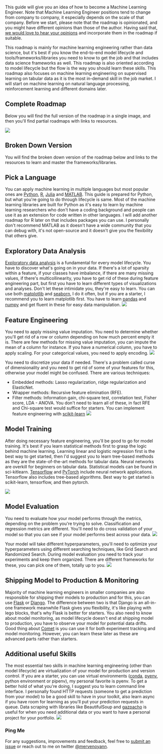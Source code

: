 This guide will give you an idea of how to become a Machine Learning Engineer. Note that Machine Learning Engineer positions tend to change from company to company, it especially depends on the scale of that company. Before we start, please note that the roadmap is opinionated, and you might have different opinions than those of the author. Having said that, [we would love to hear your opinions](https://github.com/mervenoyan/roadmap.sh/issues/new) and incorporate them in the roadmap if suitable.

This roadmap is mainly for machine learning engineering rather than data science, but it's best if you know the end-to-end model lifecycle and tools/frameworks/libraries you need to know to get the job and that includes data science frameworks as well. This roadmap is also oriented according to model lifecycle but the flow is the way you should learn these skills. This roadmap also focuses on machine learning engineering on supervised learning on tabular data as it is the most in-demand skill in the job market. I will start on machine learning on natural language processing, reinforcement learning and different domains later.

## Complete Roadmap

Below you will find the full version of the roadmap in a single image, and then you'll find partial roadmaps with links to resources.

[![](/roadmaps/8-machine-learning/Machine_Learning_Engineer.png)](/roadmaps/8-machine-learning/Machine_Learning_Engineer.png)

## Broken Down Version
You will find the broken down version of the roadmap below and links to the resources to learn and master the frameworks/libraries.

## Pick a Language
You can apply machine learning in multiple languages but most popular ones are [Python](https://www.python.org/), [R](https://www.r-project.org/), [Julia](https://julialang.org/) and [MATLAB](https://www.mathworks.com/help/matlab/language-fundamentals.html). This guide is prepared for Python, but what you're going to do through lifecycle is same. Most of the machine learning libraries are built for Python as it's easy to learn by machine learning researchers who don't have a coding background and people can use it as an extension for code written in other languages. I will add another roadmap for R later on that includes packages you can use. I personally don't recommend MATLAB as it doesn't have a wide community that you can debug with, it's not open-source and it doesn't give you the flexibility that others give.

## Exploratory Data Analysis
[Exploratory data analysis](https://en.wikipedia.org/wiki/Exploratory_data_analysis) is a fundamental for every model lifecycle. You have to discover what's going on in your data. If there's a lot of sparsity within a feature, if your classes have imbalance, if there are many missing values, if there's multicollinearity, you have to get rid of these during feature engineering part, but first you have to learn different types of visualizations and analyses. Don't let these intimidate you, they're easy to learn. You can use both [matplotlib](https://matplotlib.org/) and [seaborn](https://seaborn.pydata.org/), I do it often, but if you are a starter, I recommend you to learn matplotlib first. You have to learn [pandas](https://pandas.pydata.org/) and [numpy](https://numpy.org/) and get fluent in these for easy data manipulation.
[![](/roadmaps/8-machine-learning/EDA.png)](/roadmaps/8-machine-learning/EDA.png)

## Feature Engineering

You need to apply missing value imputation. You need to determine whether you'll get rid of a row or column depending on how much percent empty it is. There are few methods for missing value imputation, you can impute the mean of a column for instance.
If you have a numerical column, you have to apply scaling. For your categorical values, you need to apply encoding.
[![](/roadmaps/8-machine-learning/fe.png)](/roadmaps/8-machine-learning/fe.png)

You need to discretize your data if needed. There's a problem called curse of dimensionality and you need to get rid of some of your features for this, otherwise your model might be confused. There are various techniques:
* Embedded methods: Lasso regularization, ridge regularization and ElasticNet.
* Wrapper methods: Recursive feature elimination (RFE).
* Filter methods: Information gain, chi-square test,  correlation test, Fisher score, LDA - ANOVA. 
You don't need to learn all of these, in fact RFE and Chi-square test would suffice for starters. You can implement feature engineering with [scikit-learn](https://scikit-learn.org/)
[![](/roadmaps/8-machine-learning/fe2.png)](/roadmaps/8-machine-learning/fe2.png)

## Model Training

After doing necessary feature engineering, you'll be good to go for model training. It's best if you learn statistical methods first to grasp the logic behind machine learning. Learning linear and logistic regression first is the best way to get started, then I'd suggest you to learn tree-based methods as they are the state-of-the-art methods for tabular data. Neural networks are overkill for beginners on tabular data. 
Statistical models can be found in sci-kitlearn. [Tensorflow](https://www.tensorflow.org/) and [PyTorch](https://pytorch.org/) include neural network applications. Tensorflow also includes tree-based algorithms. Best way to get started is scikit-learn, tensorflow, and then pytorch.

[![](/roadmaps/8-machine-learning/model_training.png)](/roadmaps/8-machine-learning/model_training.png)

## Model Evaluation

You need to evaluate how your model performs through the metrics, depending on the problem you're trying to solve. Classification and regression metrics are different. You'll need to do cross validation of your model so that you can see if your model performs best across your data.
[![](/roadmaps/8-machine-learning/evaluation2.png)](/roadmaps/8-machine-learning/evaluation2.png)

Your model will take different hyperparameters, you'll need to optimize your hyperparameters using different searching techniques, like Grid Search and Randomized Search.
During model evaluation you need to track your experiments and keep them organized. There are different frameworks for these, you can pick one of them, totally up to you.
[![](/roadmaps/8-machine-learning/evaluation.png)](/roadmaps/8-machine-learning/evaluation.png)

## Shipping Model to Production & Monitoring 
Majority of machine learning engineers in smaller companies are also responsible for shipping their models to production and for this, you can use [Flask](https://flask.palletsprojects.com/en/2.0.x/) or [Django](https://www.djangoproject.com/). The difference between two is that Django is an all-in-one framework meanwhile Flask gives you flexibility, it's like playing with lego blocks, that's why Flask is better for starters. You also need to know about model monitoring, as model lifecycle doesn't end at shipping model to production, you have to observe your model for potential data drifts. Good thing about [Comet](https://comet.ml/) is you can use it for both experiment tracking and model monitoring. However, you can learn these later as these are advanced parts rather than starters.

## Additional useful Skills

The most essential two skills in machine learning engineering (other than model lifecycle) are virtualization of your model for production and version control. If you are a starter, you can use virtual environments ([conda](https://docs.conda.io/en/latest/), [pyenv](https://github.com/pyenv/pyenv), python environment or pipenv), my personal favorite is pyenv. To get a better hold of what you're doing, I suggest you to learn command line interface. I personally found HTTP requests (someone to get a prediction from your model) to be a good skill to have in your toolkit, also learn async if you have room for learning as you'll put your prediction requests in queue. Data scraping with libraries like BeautifulSoup and [gazpacho](https://pypi.org/project/gazpacho/) is useful for when you need additional data or you want to have a personal project for your portfolio.
[![](/roadmaps/8-machine-learning/additional_skills.png)](/roadmaps/8-machine-learning/additional_skills.png)

### Ping Me
For any suggestions, improvements and feedback, feel free to [submit an issue](https://github.com/mervenoyan/roadmap.sh) or reach out to me on twitter [@mervenoyann](https://twitter.com/mervenoyann).